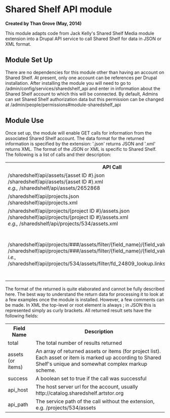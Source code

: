 # Shared Shelf API module

**Created by Than Grove (May, 2014)**

This module adapts code from Jack Kelly's Shared Shelf Media module extension into a Drupal API service to call Shared Shelf for data in JSON or XML format. 

## Module Set Up

There are no dependencies for this module other than having an account on Shared Shelf. At present, only one account can be references per Drupal installation. After installing the module you will need to go to /admin/config/services/sharedshelf_api and enter in information about the Shared Shelf account to which this will be connected. By default, Admins can set Shared Shelf authorization data but this permission can be changed at /admin/people/permissions#module-sharedshelf_api 

## Module Use

Once set up, the module will enable GET calls for information from the associated Shared Shelf account. The data format for the returned information is specified by the extension: '.json' returns JSON and '.xml' returns XML. The format of the JSON or XML is specific to Shared Shelf. The following is a list of calls and their description:

<table>
	<tr><th>API Call</th><th>Description</th></tr>
	<tr>
		<td>
			/sharedshelf/api/assets/{asset ID #}.json<br/>
			/sharedshelf/api/assets/{asset ID #}.xml<br/>
			<em>e.g.,</em> /sharedshelf/api/assets/2652868
		</td>
		<td>
			Returns information about a single asset
		</td>
	</tr>
	<tr>
		<td>
			/sharedshelf/api/projects.json<br/>			
			/sharedshelf/api/projects.xml
		</td>
		<td>
			This returns a list of projects associated with the account
		<td>
	</tr>
	<tr>
		<td>
			/sharedshelf/api/projects/{project ID #}/assets.json<br/>
			/sharedshelf/api/projects/{project ID #}/assets.xml<br/>
			<em>e.g.,</em> /sharedshelf/api/projects/534/assets.xml
		</td>
		<td>Returns a list of assets for project number with the ID number of #.</td>
	</tr>
	<tr>
		<td>
			/sharedshelf/api/projects/###/assets/filter/{field_name}/{field_value}.json <br/>
			/sharedshelf/api/projects/###/assets/filter/{field_name}/{field_value}.xml <br/>
			<em>i.e.,</em> /sharedshelf/api/projects/534/assets/filter/fd_24809_lookup.links.source_id/1300.json
		</td>
		<td>
			Returns assets from project ### which have a {field_name} whose value is {field_value}.<br/>
			fd_24809_lookup.links.source_id = Kmaps Subject (for Shanti Shared Shelf)<br/>
			fd_24803_lookup.links.source_id = Kmaps Places
		</td>
	</tr>
</table>

The format of the returned is quite elaborated and cannot be fully described here. The best way to understand the return data for processing it to look at a few examples once the module is installed. However, a few comments can be made. In XML the top-level or root element is always <results>; in JSON this is represented simply as curly brackets. All returned result sets have the following fields:

<table>
	<tr><th>Field Name</th><th>Description</th></tr>
	<tr>
		<td>total</td><td>The total number of results returned</td>
	</tr>
	<tr>
		<td>assets (or items)</td><td>An array of returned assets or items (for project list). Each asset or item is marked up according to Shared Shelf's unique and somewhat complex markup scheme.</td>
	</tr>
	<tr>
		<td>success</td><td>A boolean set to true if the call was successful</td>
	</tr>
	<tr>
		<td>api_host</td><td>The host server url for the account, usually http://catalog.sharedshelf.artstor.org</td>
	</tr>
	<tr>
		<td>api_path</td><td>The service path of the call without the extension, e.g. /projects/534/assets</td>
	</tr>
</table>

